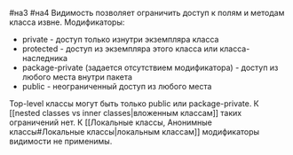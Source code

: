 #на3 #на4
Видимость позволяет ограничить доступ к полям и методам класса извне. Модификаторы:
   * private - доступ только изнутри экземпляра класса
   * protected - доступ из экземпляра этого класса или класса-наследника
   * package-private (задается отсутствием модификатора) - доступ из любого места внутри пакета
   * public - неограниченный доступ из любого места

Top-level классы могут быть только public или package-private. К [[nested classes vs inner classes|вложенным классам]] таких ограничений нет.
К [[Локальные классы, Анонимные классы#Локальные классы|локальным классам]] модификаторы видимости не применимы.